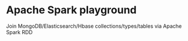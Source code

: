 # Apache Spark playground
Join MongoDB/Elasticsearch/Hbase collections/types/tables via Apache Spark RDD
